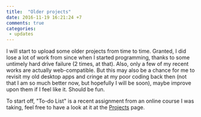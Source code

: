 ```yaml
---
title:  "Older projects"
date: 2016-11-19 16:21:24 +7
comments: true
categories:
 - updates
---
```


I will start to upload some older projects from time to time. Granted, I did lose a lot of work from since when I started programming, thanks to some untimely hard drive failure (2 times, at that). Also, only a few of my recent works are actually web-compatible. But this may also be a chance for me to revisit my old desktop apps and cringe at my poor coding back then (not that I am so much better now, but hopefully I will be soon), maybe improve upon them if I feel like it. Should be fun.

To start off, "To-do List" is a recent assignment from an online course I was taking, feel free to have a look at it at the [Projects](/projects/) page.

